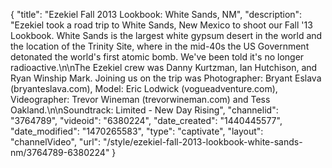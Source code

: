 {
    "title": "Ezekiel Fall 2013 Lookbook: White Sands, NM",
    "description": "Ezekiel took a road trip to White Sands, New Mexico to shoot our Fall '13 Lookbook. White Sands is the largest white gypsum desert in the world and the location of the Trinity Site, where in the mid-40s the US Government detonated the world's first atomic bomb. We've been told it's no longer radioactive.\n\nThe Ezekiel crew was Danny Kurtzman, Ian Hutchison, and Ryan Winship Mark. Joining us on the trip was Photographer: Bryant Eslava (bryanteslava.com), Model: Eric Lodwick (vogueadventure.com), Videographer: Trevor Wineman (trevorwineman.com) and Tess Oakland.\n\nSoundtrack: Limited - New Day Rising",
    "channelid": "3764789",
    "videoid": "6380224",
    "date_created": "1440445577",
    "date_modified": "1470265583",
    "type": "captivate",
    "layout": "channelVideo",
    "url": "\/style\/ezekiel-fall-2013-lookbook-white-sands-nm\/3764789-6380224"
}